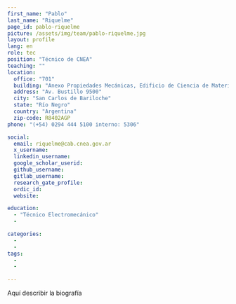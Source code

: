 ```yaml
---
first_name: "Pablo"
last_name: "Riquelme"
page_id: pablo-riquelme
picture: /assets/img/team/pablo-riquelme.jpg
layout: profile
lang: en
role: tec
position: "Técnico de CNEA"
teaching: ""
location:
  office: "701"
  building: "Anexo Propiedades Mecánicas, Edificio de Ciencia de Materiales, Centro Atómico Bariloche"
  address: "Av. Bustillo 9500"
  city: "San Carlos de Bariloche"
  state: "Río Negro"
  country: "Argentina"
  zip-code: R8402AGP
phone: "(+54) 0294 444 5100 interno: 5306"

social:
  email: riquelme@cab.cnea.gov.ar
  x_username:
  linkedin_username:
  google_scholar_userid:
  github_username:
  gitlab_username:
  research_gate_profile:
  ordic_id:
  website:

education:
  - "Técnico Electromecánico"
  -

categories: 
  -
  -
tags: 
  -
  -
  
---
```



Aquí describir la biografía



